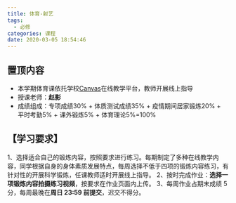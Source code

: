 ```yaml
---
title: 体育-射艺
tags:
  - 必修
categories: 课程
date: 2020-03-05 18:54:46
---
```


## 置顶内容

- 本学期体育课依托学校[Canvas](https://oc.sjtu.edu.cn/courses/21750)在线教学平台，教师开展线上指导
- 授课老师：**赵影**
- 成绩组成：专项成绩30% + 体质测试成绩35% + 疫情期间居家锻炼20% + 平时考勤5% + 课外锻炼5% + 体育理论5%=100%

<!--more-->

## 【学习要求】

1、选择适合自己的锻炼内容，按照要求进行练习。每期制定了多种在线教学内容，同学根据自身的身体素质发展特点，每周选择不低于四项的锻炼内容练习，有针对性的开展科学锻炼，任课教师适时开展线上指导。
2、按时完成作业：**选择一项锻炼内容拍摄练习视频**，按要求在作业页面内上传。
3、每周作业占期末成绩 5 分，每周最晚在**周日 23:59 前提交**，迟交不得分。
